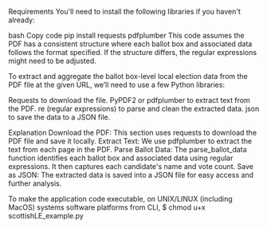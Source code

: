 Requirements
You'll need to install the following libraries if you haven't already:

bash
Copy code
pip install requests pdfplumber
This code assumes the PDF has a consistent structure where each ballot box and associated data follows the format specified. If the structure differs, the regular expressions might need to be adjusted.

To extract and aggregate the ballot box-level local election data from the PDF file at the given URL, we’ll need to use a few Python libraries:

Requests to download the file.
PyPDF2 or pdfplumber to extract text from the PDF.
re (regular expressions) to parse and clean the extracted data.
json to save the data to a JSON file.

Explanation
Download the PDF: This section uses requests to download the PDF file and save it locally.
Extract Text: We use pdfplumber to extract the text from each page in the PDF.
Parse Ballot Data: The parse_ballot_data function identifies each ballot box and associated data using regular expressions. It then captures each candidate's name and vote count.
Save as JSON: The extracted data is saved into a JSON file for easy access and further analysis.

To make the application code executable, on UNIX/LINUX (including MacOS) systems software platforms from CLI, <enter>$ chmod u+x scottishLE_example.py
